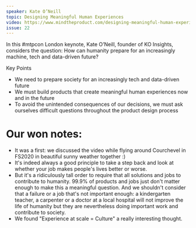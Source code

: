 ```yaml
---
speaker: Kate O’Neill
topic: Designing Meaningful Human Experiences
video: https://www.mindtheproduct.com/designing-meaningful-human-experiences-by-kate-oneill
issue: 22
---
```


In this #mtpcon London keynote, Kate O’Neill, founder of KO Insights, considers the question: How can humanity prepare for an increasingly machine, tech and data-driven future?

Key Points

- We need to prepare society for an increasingly tech and data-driven future
- We must build products that create meaningful human experiences now and in the future
- To avoid the unintended consequences of our decisions, we must ask ourselves difficult questions throughout the product design process

Our won notes:
==============

- It was a first: we discussed the video while flying around Courchevel in FS2020 in beautiful sunny weather together :)
- It's indeed always a good principle to take a step back and look at whether your job makes people's lives better or worse.
- But it's a ridiculously tall order to require that all solutions and jobs to contribute to humanity. 99.9% of products and jobs just don't matter enough to make this a meaningful question. And we shouldn't consider that a failure or a job that's not important enough: a kindergarten teacher, a carpenter or a doctor at a local hospital will not improve the life of humanity but they are nevertheless doing important work and contribute to society.
- We found "Experience at scale = Culture" a really interesting thought.
